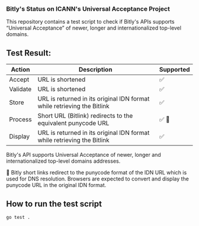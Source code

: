 ### Bitly's Status on ICANN's Universal Acceptance Project

This repository contains a test script to check if Bitly's APIs supports “Universal Acceptance” of newer, longer and internationalized top-level domains.

## Test Result:

| Action   | Description                                                             | Supported |
| -------- | ----------------------------------------------------------------------- | --------- |
| Accept   | URL is shortened                                                        | ✅        |
| Validate | URL is shortened                                                        | ✅        |
| Store    | URL is returned in its original IDN format while retrieving the Bitlink | ✅        |
| Process  | Short URL (Bitlink) redirects to the equivalent punycode URL            | ✅ 🔹     |
| Display  | URL is returned in its original IDN format while retrieving the Bitlink | ✅        |

Bitly's API supports Universal Acceptance of newer, longer and internationalized top-level domains addresses.

🔹 Bitly short links redirect to the punycode format of the IDN URL which is used for DNS resolution. Browsers are expected to convert and display the punycode URL in the original IDN format.

## How to run the test script

```
go test .
```
